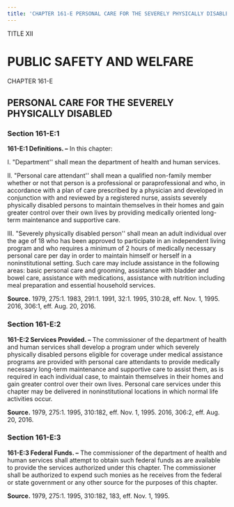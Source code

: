 ```yaml
---
title: 'CHAPTER 161-E PERSONAL CARE FOR THE SEVERELY PHYSICALLY DISABLED'
---
```


TITLE XII
                                             
PUBLIC SAFETY AND WELFARE
=========================

CHAPTER 161-E
                                             
PERSONAL CARE FOR THE SEVERELY PHYSICALLY DISABLED
--------------------------------------------------

### Section 161-E:1

 **161-E:1 Definitions. –** In this chapter:
                                             
 I. "Department'' shall mean the department of health and human
services.
                                             
 II. "Personal care attendant'' shall mean a qualified non-family
member whether or not that person is a professional or paraprofessional
and who, in accordance with a plan of care prescribed by a physician and
developed in conjunction with and reviewed by a registered nurse,
assists severely physically disabled persons to maintain themselves in
their homes and gain greater control over their own lives by providing
medically oriented long-term maintenance and supportive care.
                                             
 III. "Severely physically disabled person'' shall mean an adult
individual over the age of 18 who has been approved to participate in an
independent living program and who requires a minimum of 2 hours of
medically necessary personal care per day in order to maintain himself
or herself in a noninstitutional setting. Such care may include
assistance in the following areas: basic personal care and grooming,
assistance with bladder and bowel care, assistance with medications,
assistance with nutrition including meal preparation and essential
household services.

**Source.** 1979, 275:1. 1983, 291:1. 1991, 32:1. 1995, 310:28, eff.
Nov. 1, 1995. 2016, 306:1, eff. Aug. 20, 2016.

### Section 161-E:2

 **161-E:2 Services Provided. –** The commissioner of the department
of health and human services shall develop a program under which
severely physically disabled persons eligible for coverage under medical
assistance programs are provided with personal care attendants to
provide medically necessary long-term maintenance and supportive care to
assist them, as is required in each individual case, to maintain
themselves in their homes and gain greater control over their own lives.
Personal care services under this chapter may be delivered in
noninstitutional locations in which normal life activities occur.

**Source.** 1979, 275:1. 1995, 310:182, eff. Nov. 1, 1995. 2016, 306:2,
eff. Aug. 20, 2016.

### Section 161-E:3

 **161-E:3 Federal Funds. –** The commissioner of the department of
health and human services shall attempt to obtain such federal funds as
are available to provide the services authorized under this chapter. The
commissioner shall be authorized to expend such monies as he receives
from the federal or state government or any other source for the
purposes of this chapter.

**Source.** 1979, 275:1. 1995, 310:182, 183, eff. Nov. 1, 1995.
